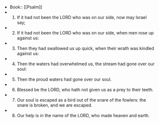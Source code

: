 - Book:: [[Psalm]]
- 1. If it had not been the LORD who was on our side, now may Israel say;
- 2. If it had not been the LORD who was on our side, when men rose up against us:
- 3. Then they had swallowed us up quick, when their wrath was kindled against us:
- 4. Then the waters had overwhelmed us, the stream had gone over our soul:
- 5. Then the proud waters had gone over our soul.
- 6. Blessed be the LORD, who hath not given us as a prey to their teeth.
- 7. Our soul is escaped as a bird out of the snare of the fowlers: the snare is broken, and we are escaped.
- 8. Our help is in the name of the LORD, who made heaven and earth.
